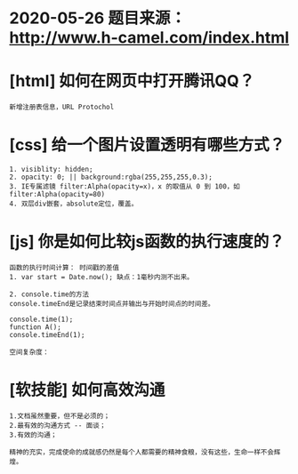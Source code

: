 # 2020-05-26 题目来源：http://www.h-camel.com/index.html

# [html] 如何在网页中打开腾讯QQ？
	
	新增注册表信息，URL Protochol

# [css] 给一个图片设置透明有哪些方式？
	 
	1. visiblity: hidden;
	2. opacity: 0; || background:rgba(255,255,255,0.3);
	3. IE专属滤镜 filter:Alpha(opacity=x)，x 的取值从 0 到 100，如filter:Alpha(opacity=80)
	4. 双层div嵌套，absolute定位，覆盖。

# [js] 你是如何比较js函数的执行速度的？
	
	函数的执行时间计算： 时间戳的差值
	1. var start = Date.now(); 缺点：1毫秒内测不出来。

	2. console.time的方法
	console.timeEnd是记录结束时间点并输出与开始时间点的时间差。

	console.time(1);
	function A();
	console.timeEnd(1);
	
	空间复杂度：
 
# [软技能] 如何高效沟通  
	 
	1.文档虽然重要，但不是必须的；
	2.最有效的沟通方式 -- 面谈；
	3.有效的沟通；

	精神的充实，完成使命的成就感仍然是每个人都需要的精神食粮，没有这些，生命一样不会辉煌。
